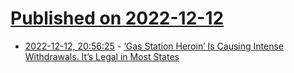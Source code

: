 # [Published on 2022-12-12](index.md)

* [2022-12-12, 20:56:25](https://news.ycombinator.com/item?id=33960148) - [‘Gas Station Heroin’ Is Causing Intense Withdrawals. It’s Legal in Most States](https://www.vice.com/en/article/88q3va/tianeptine-gas-station-heroin-legal-in-most-states)
